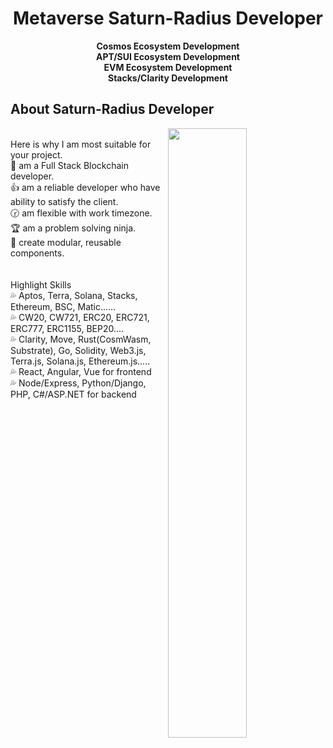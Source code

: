 <h1 align="center">Metaverse Saturn-Radius Developer</h1>
<div align="center"><strong>Cosmos Ecosystem Development</strong></div>
<div align="center"><strong>APT/SUI Ecosystem Development</strong></div>
<div align="center"><strong>EVM Ecosystem Development</strong></div>
<div align="center"><strong>Stacks/Clarity Development</strong></div>

## About Saturn-Radius Developer

<img align="right" width="50%" height="50%" src="https://i0.wp.com/educatorsinvr.com/wp-content/uploads/2023/01/Screenshot-2022-02-09-135809-Small.png?fit=753%2C480&ssl=1" />
<br />
Here is why I am most suitable for your project. <br />
 💎 am a Full Stack Blockchain developer.  <br />
 👍 am a reliable developer who have ability to satisfy the client. <br />
 🕝 am flexible with work timezone. <br />
 🏆 am a problem solving ninja. <br />
 📌 create modular, reusable components. <br />
<br />
<br />
Highlight Skills  <br />
 💦 Aptos, Terra, Solana, Stacks, Ethereum, BSC, Matic...... <br />
 💦 CW20, CW721, ERC20, ERC721, ERC777, ERC1155, BEP20.... <br />
 💦 Clarity, Move, Rust(CosmWasm, Substrate), Go, Solidity, Web3.js, Terra.js, Solana.js, Ethereum.js..... <br />
 💦 React, Angular, Vue for frontend    <br />
 💦 Node/Express, Python/Django, PHP, C#/ASP.NET for backend  <br />
